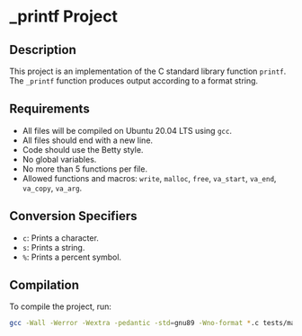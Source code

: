 # _printf Project

## Description

This project is an implementation of the C standard library function `printf`. The `_printf` function produces output according to a format string.

## Requirements

- All files will be compiled on Ubuntu 20.04 LTS using `gcc`.
- All files should end with a new line.
- Code should use the Betty style.
- No global variables.
- No more than 5 functions per file.
- Allowed functions and macros: `write`, `malloc`, `free`, `va_start`, `va_end`, `va_copy`, `va_arg`.

## Conversion Specifiers

- `c`: Prints a character.
- `s`: Prints a string.
- `%`: Prints a percent symbol.

## Compilation

To compile the project, run:
```sh
gcc -Wall -Werror -Wextra -pedantic -std=gnu89 -Wno-format *.c tests/main.c -o printf
